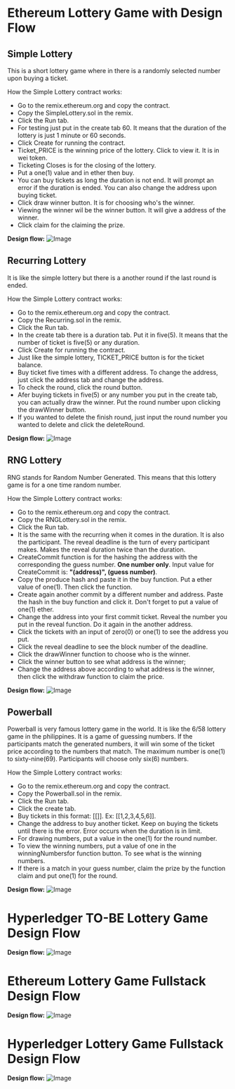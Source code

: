 Ethereum Lottery Game with Design Flow
=========

## Simple Lottery

This is a short lottery game where in there is a randomly selected number upon buying a ticket.

How the Simple Lottery contract works:
* Go to the remix.ethereum.org and copy the contract.
* Copy the SimpleLottery.sol in the remix.
* Click the Run tab.
* For testing just put in the create tab 60. It means that the duration of the lottery is just 1 minute or 60 seconds.
* Click Create for running the contract.
* Ticket_PRICE is the winning price of the lottery. Click to view it. It is in wei token.
* Ticketing Closes is for the closing of the lottery.
* Put a one(1) value and in ether then buy.
* You can buy tickets as long the duration is not end. It will prompt an error if the duration is ended. You can also change the address upon buying ticket.
* Click draw winner button. It is for choosing who's the winner.
* Viewing the winner wil be the winner button. It will give a address of the winner.
* Click claim for the claiming the prize.

**Design flow:**
![Image](simple_lottery.jpg "SimpleLottery")

## Recurring Lottery

It is like the simple lottery but there is a another round if the last round is ended.

How the Simple Lottery contract works:
* Go to the remix.ethereum.org and copy the contract.
* Copy the Recurring.sol in the remix.
* Click the Run tab.
* In the create tab there is a duration tab. Put it in five(5). It means that the number of ticket is five(5) or any duration.
* Click Create for running the contract.
* Just like the simple lottery, TICKET_PRICE button is for the ticket balance.
* Buy ticket five times with a different address. To change the address, just click the address tab and change the address.
* To check the round, click the round button.
* Afer buying tickets in five(5) or any number you put in the create tab, you can actually draw the winner. Put the round number upon clicking the drawWinner button.
* If you wanted to delete the finish round, just input the round number you wanted to delete and click the deleteRound.

**Design flow:**
![Image](RecurringLottery.jpg "Recurring")

## RNG Lottery

RNG stands for Random Number Generated. This means that this lottery game is for a one time random number.

How the Simple Lottery contract works:
* Go to the remix.ethereum.org and copy the contract.
* Copy the RNGLottery.sol in the remix.
* Click the Run tab.
* It is the same with the recurring when it comes in the duration. It is also the participant. The reveal deadline is the turn of every participant makes. Makes the reveal duration twice than the duration.
* CreateCommit function is for the hashing the address with the corresponding the guess number. **One number only**.
Input value for CreateCommit is: **"(address)", (guess number)**.
* Copy the produce hash and paste it in the buy function. Put a ether value of one(1). Then click the function.
* Create again another commit by a different number and address. Paste the hash in the buy function and click it. Don't forget to put a value of one(1) ether.
* Change the address into your first commit ticket. Reveal the number you put in the reveal function. Do it again in the another address.
* Click the tickets with an input of zero(0) or one(1) to see the address you put.
* Click the reveal deadline to see the block number of the deadline. 
* Click the drawWinner function to choose who is the winner.
* Click the winner button to see what address is the winner;
* Change the address above according to what address is the winner, then click the withdraw function to claim the price.

**Design flow:**
![Image](RNGLottery.jpg "RNG")

## Powerball

Powerball is very famous lottery game in the world. It is like the 6/58 lottery game in the philippines. It is a game of guessing numbers. If the participants match the generated numbers, it will win some of the ticket price according to the numbers that match. The maximum number is one(1) to sixty-nine(69). Participants will choose only six(6) numbers.

How the Simple Lottery contract works:
* Go to the remix.ethereum.org and copy the contract.
* Copy the Powerball.sol in the remix.
* Click the Run tab.
* Click the create tab. 
* Buy tickets in this format: [[<numbers>]]. Ex: [[1,2,3,4,5,6]].
* Change the address to buy another ticket. Keep on buying the tickets until there is the error. Error occurs when the duration is in limit.
* For drawing numbers, put a value in the one(1) for the round number.
* To view the winning numbers, put a value of one in the winningNumbersfor function button. To see what is the winning numbers.
* If there is a match in your guess number, claim the prize by the function claim and put one(1) for the round.

**Design flow:**
![Image](PowerballLottery.jpg "Powerball")

Hyperledger TO-BE Lottery Game Design Flow
=========

**Design flow:**
![Image](lottery_hyperledger.jpg "LotteryHyperledger")


Ethereum Lottery Game Fullstack Design Flow
=========

**Design flow:**
![Image](FullStackEthereum.jpg "FullStackEthereum")

Hyperledger Lottery Game Fullstack Design Flow
=========

**Design flow:**
![Image](FullStackHyperledger.jpg "FullStackHyperledger")